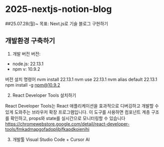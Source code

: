 # 2025-nextjs-notion-blog

##25.07.28(월)~
목표: Next.js로 기술 블로그 구현하기

## 개발환경 구축하기

1. 개발 버전
   버전:

- node.js: 22.13.1
- npm v: 10.9.2

버전 설치 명령어
nvm install 22.13.1
nvm use 22.13.1
nvm alias default 22.13.1
npm install -g npm@10.9.2

2. React Developer Tools 설치하기

React Developer Tools는 React 애플리케이션을 효과적으로 디버깅하고 개발할 수 있게 도와주는 브라우저 확장 프로그램입니다. 이 도구를 사용하면 컴포넌트 계층 구조를 확인하고, props와 state를 실시간으로 모니터링할 수 있습니다
https://chromewebstore.google.com/detail/react-developer-tools/fmkadmapgofadopljbjfkapdkoienihi

3. 개발툴
   Visual Studio Code + Cursor AI
